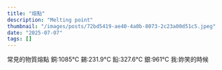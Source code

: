 ```yaml
---
title: "熔點"
description: "Melting point"
thumbnail: "/images/posts/72bd5419-ae40-4a0b-8073-2c23a00d51c5.jpeg"
date: "2025-07-07"
tags: []
---
```


常見的物質熔點
銅:1085°C
錫:231.9°C
鉛:327.6°C
銀:961°C
我:妳笑的時候

